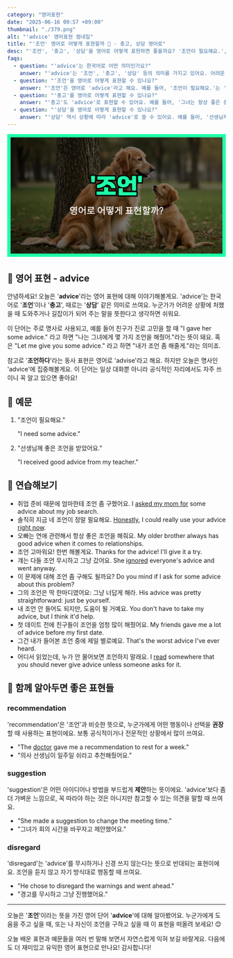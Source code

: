 ```yaml
---
category: "영어표현"
date: "2025-06-16 09:57 +09:00"
thumbnail: "./379.png"
alt: "'advice' 영어표현 썸네일"
title: "'조언' 영어로 어떻게 표현할까 💬 - 충고, 상담 영어로"
desc: "'조언', '충고', '상담'을 영어로 어떻게 표현하면 좋을까요? '조언이 필요해요.', '선생님께 좋은 조언을 받았어요.' 등을 영어로 표현하는 법을 배워봅시다. 다양한 예문을 통해서 연습하고 본인의 표현으로 만들어 보세요."
faqs:
  - question: "'advice'는 한국어로 어떤 의미인가요?"
    answer: "'advice'는 '조언', '충고', '상담' 등의 의미를 가지고 있어요. 어려운 상황에서 도움이나 길잡이가 되어 주는 말을 뜻해요."
  - question: "'조언'을 영어로 어떻게 표현할 수 있나요?"
    answer: "'조언'은 영어로 'advice'라고 해요. 예를 들어, '조언이 필요해요.'는 'I need some advice.'로 말할 수 있어요."
  - question: "'충고'를 영어로 어떻게 표현할 수 있나요?"
    answer: "'충고'도 'advice'로 표현할 수 있어요. 예를 들어, '그녀는 항상 좋은 충고를 해줘요.'는 'She always gives good advice.'로 표현해요."
  - question: "'상담'을 영어로 어떻게 표현할 수 있나요?"
    answer: "'상담' 역시 상황에 따라 'advice'로 쓸 수 있어요. 예를 들어, '선생님께 좋은 상담을 받았어요.'는 'I received good advice from my teacher.'라고 할 수 있어요."
---
```


!['advice' 영어표현](./379.png)

## 🌟 영어 표현 - advice

안녕하세요! 오늘은 '**advice**'라는 영어 표현에 대해 이야기해볼게요. 'advice'는 한국어로 '**조언**'이나 '**충고**', 때로는 '**상담**' 같은 의미로 쓰여요. 누군가가 어려운 상황에 처했을 때 도와주거나 길잡이가 되어 주는 말을 뜻한다고 생각하면 쉬워요.

이 단어는 주로 명사로 사용되고, 예를 들어 친구가 진로 고민을 할 때 "I gave her some advice." 라고 하면 "나는 그녀에게 몇 가지 조언을 해줬어."라는 뜻이 돼요. 혹은 "Let me give you some advice." 라고 하면 "내가 조언 좀 해줄게."라는 의미죠.

참고로 '**조언하다**'라는 동사 표현은 영어로 'advise'라고 해요. 하지만 오늘은 명사인 'advice'에 집중해볼게요. 이 단어는 일상 대화뿐 아니라 공식적인 자리에서도 자주 쓰이니 꼭 알고 있으면 좋아요!

## 📖 예문

1. "조언이 필요해요."

   "I need some advice."

2. "선생님께 좋은 조언을 받았어요."

   "I received good advice from my teacher."

## 💬 연습해보기

<ul data-interactive-list>

  <li data-interactive-item>
    <span data-toggler>취업 준비 때문에 엄마한테 조언 좀 구했어요.</span>
    <span data-answer>I <a href="/blog/in-english/125.ask-for/">asked my mom for</a> some advice about my job search.</span>
  </li>

  <li data-interactive-item>
    <span data-toggler>솔직히 지금 네 조언이 정말 필요해요.</span>
    <span data-answer><a href="/blog/in-english/336.honestly/">Honestly</a>, I could really use your advice <a href="/blog/in-english/525.right-now/">right now</a>.</span>
  </li>

  <li data-interactive-item>
    <span data-toggler>오빠는 연애 관련해서 항상 좋은 조언을 해줘요.</span>
    <span data-answer>My older brother always has good advice when it comes to relationships.</span>
  </li>

  <li data-interactive-item>
    <span data-toggler>조언 고마워요! 한번 해볼게요.</span>
    <span data-answer>Thanks for the advice! I'll give it a try.</span>
  </li>

  <li data-interactive-item>
    <span data-toggler>걔는 다들 조언 무시하고 그냥 갔어요.</span>
    <span data-answer>She <a href="/blog/in-english/348.ignore/">ignored</a> everyone's advice and went anyway.</span>
  </li>

  <li data-interactive-item>
    <span data-toggler>이 문제에 대해 조언 좀 구해도 될까요?</span>
    <span data-answer>Do you mind if I ask for some advice about this problem?</span>
  </li>

  <li data-interactive-item>
    <span data-toggler>그의 조언은 딱 한마디였어요: 그냥 너답게 해라.</span>
    <span data-answer>His advice was pretty straightforward: just be yourself.</span>
  </li>

  <li data-interactive-item>
    <span data-toggler>내 조언 안 들어도 되지만, 도움이 될 거예요.</span>
    <span data-answer>You don't have to take my advice, but I think it'd help.</span>
  </li>

  <li data-interactive-item>
    <span data-toggler>첫 데이트 전에 친구들이 조언을 엄청 많이 해줬어요.</span>
    <span data-answer>My friends gave me a lot of advice before my first date.</span>
  </li>

  <li data-interactive-item>
    <span data-toggler>그건 내가 들어본 조언 중에 제일 별로예요.</span>
    <span data-answer>That's the worst advice I've ever heard.</span>
  </li>

  <li data-interactive-item>
    <span data-toggler>어디서 읽었는데, 누가 안 물어보면 조언하지 말래요.</span>
    <span data-answer>I <a href="/blog/in-english/436.read/">read</a> somewhere that you should never give advice unless someone asks for it.</span>
  </li>

</ul>

## 🤝 함께 알아두면 좋은 표현들

### recommendation

'recommendation'은 '조언'과 비슷한 뜻으로, 누군가에게 어떤 행동이나 선택을 **권장**할 때 사용하는 표현이에요. 보통 공식적이거나 전문적인 상황에서 많이 쓰여요.

- "The [doctor](/blog/in-english/563.doctor/) gave me a recommendation to rest for a week."
- "의사 선생님이 일주일 쉬라고 추천해줬어요."

### suggestion

'suggestion'은 어떤 아이디어나 방법을 부드럽게 **제안**하는 뜻이에요. 'advice'보다 좀 더 가벼운 느낌으로, 꼭 따라야 하는 것은 아니지만 참고할 수 있는 의견을 말할 때 쓰여요.

- "She made a suggestion to change the meeting time."
- "그녀가 회의 시간을 바꾸자고 제안했어요."

### disregard

'disregard'는 'advice'를 무시하거나 신경 쓰지 않는다는 뜻으로 반대되는 표현이에요. 조언을 듣지 않고 자기 방식대로 행동할 때 쓰여요.

- "He chose to disregard the warnings and went ahead."
- "경고를 무시하고 그냥 진행했어요."

---

오늘은 '**조언**'이라는 뜻을 가진 영어 단어 '**advice**'에 대해 알아봤어요. 누군가에게 도움을 주고 싶을 때, 또는 나 자신이 조언을 구하고 싶을 때 이 표현을 떠올려 보세요! 😊

오늘 배운 표현과 예문들을 여러 번 말해 보면서 자연스럽게 익혀 보길 바랄게요. 다음에도 더 재미있고 유익한 영어 표현으로 만나요! 감사합니다!
